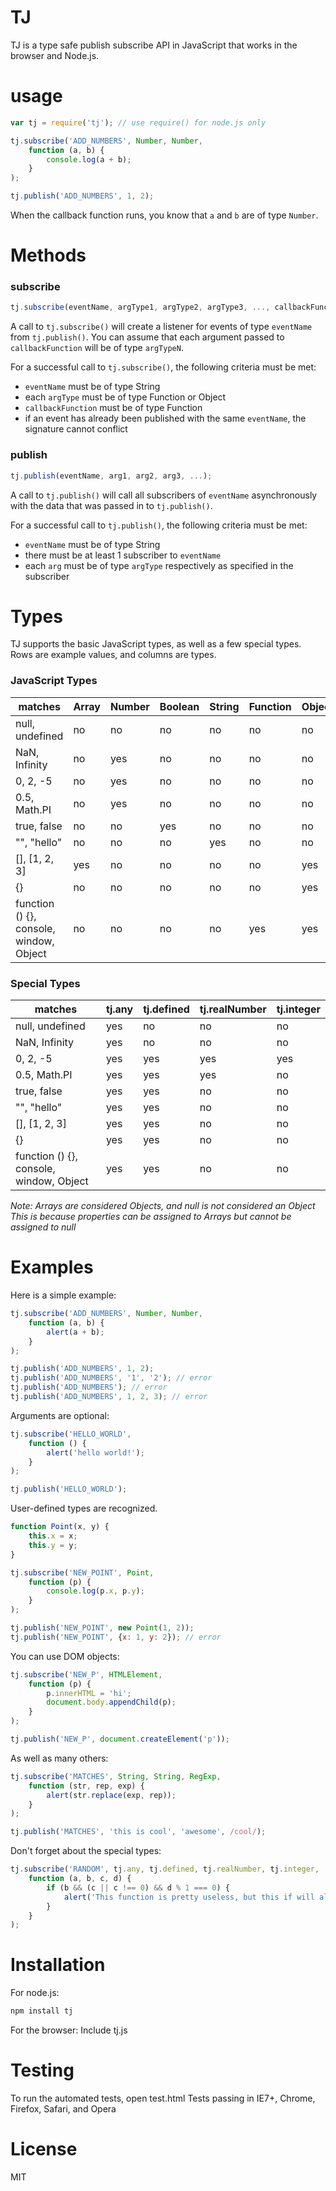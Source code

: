 # TJ


TJ is a type safe publish subscribe API in JavaScript that works in the browser and Node.js.


# usage

```javascript
var tj = require('tj'); // use require() for node.js only

tj.subscribe('ADD_NUMBERS', Number, Number,
    function (a, b) {
        console.log(a + b);
    }
);

tj.publish('ADD_NUMBERS', 1, 2);
```

When the callback function runs, you know that `a` and `b` are of type `Number`.





# Methods
### subscribe
```javascript
tj.subscribe(eventName, argType1, argType2, argType3, ..., callbackFunction);
```
A call to `tj.subscribe()` will create a listener for events of type `eventName` from `tj.publish()`. You can assume that each argument passed to `callbackFunction` will be of type `argTypeN`.

For a successful call to `tj.subscribe()`, the following criteria must be met:
- `eventName` must be of type String
- each `argType` must be of type Function or Object
- `callbackFunction` must be of type Function
- if an event has already been published with the same `eventName`, the signature cannot conflict


### publish
```javascript
tj.publish(eventName, arg1, arg2, arg3, ...);
```
A call to `tj.publish()` will call all subscribers of `eventName` asynchronously with the data that was passed in to `tj.publish()`.

For a successful call to `tj.publish()`, the following criteria must be met:
- `eventName` must be of type String
- there must be at least 1 subscriber to `eventName`
- each `arg` must be of type `argType` respectively as specified in the subscriber



# Types
TJ supports the basic JavaScript types, as well as a few special types. Rows are example values, and columns are types.

### JavaScript Types
|matches                                 | **Array** | **Number** | **Boolean** | **String** | **Function** | **Object** |
| -------------------------------------- | --------- | ---------- | ----------- | ---------- | ------------ | ---------- |
|null, undefined                         |   no      |   no       |   no        |   no       |   no         |   no       |
|NaN, Infinity                           |   no      |   yes      |   no        |   no       |   no         |   no       |
|0, 2, -5                                |   no      |   yes      |   no        |   no       |   no         |   no       |
|0.5, Math.PI                            |   no      |   yes      |   no        |   no       |   no         |   no       |
|true, false                             |   no      |   no       |   yes       |   no       |   no         |   no       |
|"", "hello"                             |   no      |   no       |   no        |   yes      |   no         |   no       |
|[], [1, 2, 3]                           |   yes     |   no       |   no        |   no       |   no         |   yes      |
|{}                                      |   no      |   no       |   no        |   no       |   no         |   yes      |
|function () {}, console, window, Object |   no      |   no       |   no        |   no       |   yes        |   yes      |

### Special Types
|matches                                 | **tj.any** | **tj.defined** | **tj.realNumber** | **tj.integer** |
| -------------------------------------- | ---------- | -------------- | ----------------- | -------------- |
|null, undefined                         |   yes      |   no           |   no              |   no           |
|NaN, Infinity                           |   yes      |   no           |   no              |   no           |
|0, 2, -5                                |   yes      |   yes          |   yes             |   yes          |
|0.5, Math.PI                            |   yes      |   yes          |   yes             |   no           |
|true, false                             |   yes      |   yes          |   no              |   no           |
|"", "hello"                             |   yes      |   yes          |   no              |   no           |
|[], [1, 2, 3]                           |   yes      |   yes          |   no              |   no           |
|{}                                      |   yes      |   yes          |   no              |   no           |
|function () {}, console, window, Object |   yes      |   yes          |   no              |   no           |

*Note: Arrays are considered Objects, and null is not considered an Object*
*This is because properties can be assigned to Arrays but cannot be assigned to null*

# Examples
Here is a simple example:
```javascript
tj.subscribe('ADD_NUMBERS', Number, Number,
    function (a, b) {
        alert(a + b);
    }
);

tj.publish('ADD_NUMBERS', 1, 2);
tj.publish('ADD_NUMBERS', '1', '2'); // error
tj.publish('ADD_NUMBERS'); // error
tj.publish('ADD_NUMBERS', 1, 2, 3); // error
```

Arguments are optional:
```javascript
tj.subscribe('HELLO_WORLD',
    function () {
        alert('hello world!');
    }
);

tj.publish('HELLO_WORLD');
```

User-defined types are recognized.
```javascript
function Point(x, y) {
    this.x = x;
    this.y = y;
}

tj.subscribe('NEW_POINT', Point,
    function (p) {
        console.log(p.x, p.y);
    }
);

tj.publish('NEW_POINT', new Point(1, 2));
tj.publish('NEW_POINT', {x: 1, y: 2}); // error
```

You can use DOM objects:
```javascript
tj.subscribe('NEW_P', HTMLElement,
    function (p) {
        p.innerHTML = 'hi';
        document.body.appendChild(p);
    }
);

tj.publish('NEW_P', document.createElement('p'));
```

As well as many others:
```javascript
tj.subscribe('MATCHES', String, String, RegExp,
    function (str, rep, exp) {
        alert(str.replace(exp, rep));
    }
);

tj.publish('MATCHES', 'this is cool', 'awesome', /cool/);
```

Don't forget about the special types:
```javascript
tj.subscribe('RANDOM', tj.any, tj.defined, tj.realNumber, tj.integer,
    function (a, b, c, d) {
        if (b && (c || c !== 0) && d % 1 === 0) {
            alert('This function is pretty useless, but this if will always pass');
        }
    }
);
```

# Installation
For node.js:
```sh
npm install tj
```
For the browser:
Include tj.js

# Testing
To run the automated tests, open test.html
Tests passing in IE7+, Chrome, Firefox, Safari, and Opera

# License
MIT
